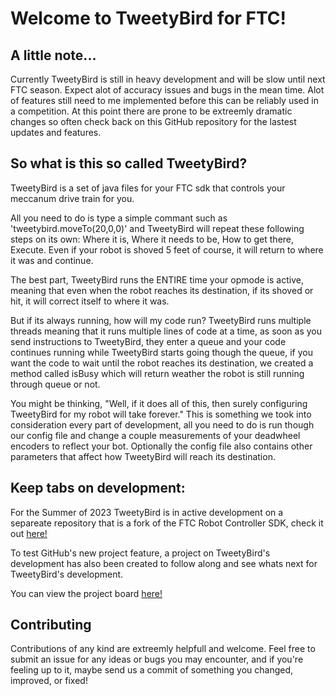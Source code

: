 # Welcome to TweetyBird for FTC!

## A little note...
Currently TweetyBird is still in heavy development and will be slow until next FTC season.
Expect alot of accuracy issues and bugs in the mean time.
Alot of features still need to me implemented before this can be reliably used in a competition.
At this point there are prone to be extreemly dramatic changes so often check back on this GitHub
repository for the lastest updates and features.


## So what is this so called TweetyBird?
TweetyBird is a set of java files for your FTC sdk that controls your meccanum drive train for you.

All you need to do is type a simple commant such as 'tweetybird.moveTo(20,0,0)' and TweetyBird will
repeat these following steps on its own: Where it is, Where it needs to be, How to get there, Execute.
Even if your robot is shoved 5 feet of course, it will return to where it was and continue.

The best part, TweetyBird runs the ENTIRE time your opmode is active, meaning that even when the robot reaches
its destination, if its shoved or hit, it will correct itself to where it was.

But if its always running, how will my code run?
TweetyBird runs multiple threads meaning that it runs multiple lines of code at a time, as soon as you send instructions
to TweetyBird, they enter a queue and your code continues running while TweetyBird starts going though the queue,
if you want the code to wait until the robot reaches its destination, we created a method called isBusy which will
return weather the robot is still running through queue or not.

You might be thinking, "Well, if it does all of this, then surely configuring TweetyBird for my robot will take forever."
This is something we took into consideration every part of development, all you need to do is run though our config file and
change a couple measurements of your deadwheel encoders to reflect your bot. Optionally the config file also contains other
parameters that affect how TweetyBird will reach its destination.

## Keep tabs on development:
For the Summer of 2023 TweetyBird is in active development on a separeate repository that is a fork of the FTC Robot Controller
SDK, check it out <a href="https://github.com/itschesterlk/FtcRobotController">here!</a>

To test GitHub's new project feature, a project on TweetyBird's development has also been created to follow along and see whats next for TweetyBird's
development.

You can view the project board <a href="https://github.com/users/itschesterlk/projects/2/views/1">here!</a>


## Contributing
Contributions of any kind are extreemly helpfull and welcome. Feel free to submit an issue for any ideas or bugs you may encounter, and if you're
feeling up to it, maybe send us a commit of something you changed, improved, or fixed!

